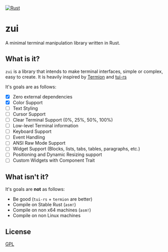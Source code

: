 [![Rust](https://github.com/dumrich/zui/actions/workflows/rust.yml/badge.svg)](https://github.com/dumrich/zui/actions/workflows/rust.yml)
# zui
A minimal terminal manipulation library written in Rust.

## What is it?
`zui` is a library that intends to make terminal interfaces, simple or complex, easy to create. It is heavily inspired by [Termion](https://github.com/redox-os/termion) and [tui-rs](https://github.com/fdehau/tui-rs)

It's goals are as follows:

- [x] Zero external dependencies
- [x] Color Support
- [ ] Text Styling
- [ ] Cursor Support
- [ ] Clear Terminal Support (0%, 25%, 50%, 100%)
- [ ] Low-level Terminal information
- [ ] Keyboard Support
- [ ] Event Handling
- [ ] ANSI Raw Mode Support
- [ ] Widget Support (Blocks, lists, tabs, tables, paragraphs, etc.)
- [ ] Positioning and Dynamic Resizing support
- [ ] Custom Widgets with Component Trait

## What isn't it?

It's goals are **not** as follows:

- Be good (`tui-rs` + `termion` are better)
- Compile on Stable Rust (`asm!`)
- Compile on non x64 machines (`asm!`)
- Compile on non Linux machines

## License
[GPL](https://github.com/dumrich/zui/blob/master/LICENSE.md)
